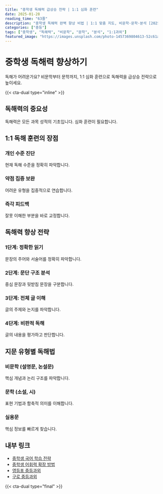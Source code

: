 ```yaml
---
title: "중학생 독해력 급상승 전략 | 1:1 심화 훈련"
date: 2025-01-28
reading_time: "63줄"
description: "중학생 독해력 완벽 향상 비법 | 1:1 맞춤 지도, 비문학·문학·분석 [2025년]"
categories: ["중등"]
tags: ["중학생", "독해력", "비문학", "문학", "분석", "1:1과외"]
featured_image: "https://images.unsplash.com/photo-1457369804613-52c61a468e7d?w=1200&h=630&fit=crop"
---
```


# 중학생 독해력 향상하기

독해가 어려운가요? 비문학부터 문학까지, 1:1 심화 훈련으로 독해력을 급상승 전략으로 높이세요.

{{< cta-dual type="inline" >}}

## 독해력의 중요성

독해력은 모든 과목 성적의 기초입니다. 심화 훈련이 필요합니다.

## 1:1 독해 훈련의 장점

### 개인 수준 진단
현재 독해 수준을 정확히 파악합니다.

### 약점 집중 보완
어려운 유형을 집중적으로 연습합니다.

### 즉각 피드백
잘못 이해한 부분을 바로 교정합니다.

## 독해력 향상 전략

### 1단계: 정확한 읽기
문장의 주어와 서술어를 정확히 파악합니다.

### 2단계: 문단 구조 분석
중심 문장과 뒷받침 문장을 구분합니다.

### 3단계: 전체 글 이해
글의 주제와 논지를 파악합니다.

### 4단계: 비판적 독해
글의 내용을 평가하고 판단합니다.

## 지문 유형별 독해법

### 비문학 (설명문, 논설문)
핵심 개념과 논리 구조를 파악합니다.

### 문학 (소설, 시)
표현 기법과 함축적 의미를 이해합니다.

### 실용문
핵심 정보를 빠르게 찾습니다.

## 내부 링크
- [중학생 국어 학습 전략](../../middle/middle-korean-strategy/)
- [중학생 어휘력 확장 방법](../../middle/middle-vocabulary/)
- [영등포 중등과외](../../local/yeongdeungpo-middle/)
- [구로 중등과외](../../local/guro-middle/)

{{< cta-dual type="final" >}}
